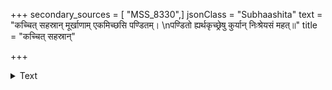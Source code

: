 +++
secondary_sources = [ "MSS_8330",]
jsonClass = "Subhaashita"
text = "कच्चित् सहस्रान् मूर्खाणाम् एकमिच्छसि पण्डितम्।  \nपण्डितो ह्यर्थकृच्छ्रेषु कुर्यान् निःश्रेयसं महत्॥"
title = "कच्चित् सहस्रान्"

+++

<details><summary>Text</summary>

कच्चित् सहस्रान् मूर्खाणाम् एकमिच्छसि पण्डितम्।  
पण्डितो ह्यर्थकृच्छ्रेषु कुर्यान् निःश्रेयसं महत्॥
</details>
